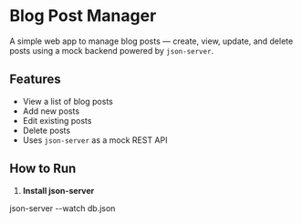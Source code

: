 # Blog Post Manager

A simple web app to manage blog posts — create, view, update, and delete posts using a mock backend powered by `json-server`.

## Features

- View a list of blog posts
- Add new posts
- Edit existing posts
- Delete posts
- Uses `json-server` as a mock REST API

## How to Run

1. **Install json-server** 


json-server --watch db.json
